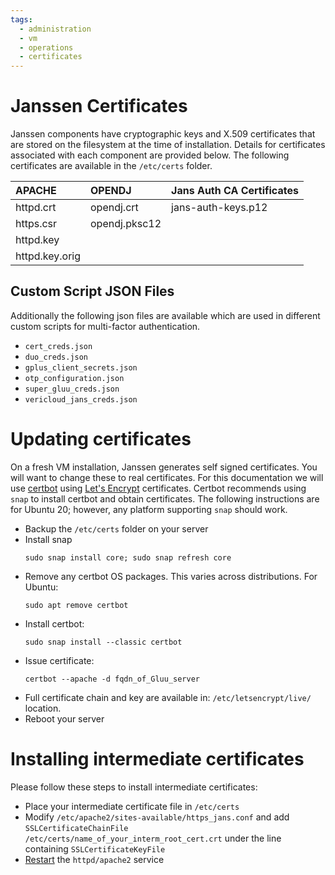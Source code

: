 ```yaml
---
tags:
  - administration
  - vm
  - operations
  - certificates
---
```


# Janssen Certificates 

Janssen components have cryptographic keys and X.509 certificates that are stored on the filesystem at the time of installation. Details for certificates associated with each component are provided below. The following certificates are available in the `/etc/certs` folder.

|APACHE		       |OPENDJ         |Jans Auth CA Certificates|
|:---------------|:--------------|:------------------------|
|httpd.crt	     |opendj.crt	   |jans-auth-keys.p12       |
|https.csr	     |opendj.pksc12	 |
|httpd.key       |               |
|httpd.key.orig  |               |

## Custom Script JSON Files
Additionally the following json files are available which are used in different custom scripts for multi-factor authentication.

- `cert_creds.json`
- `duo_creds.json`
- `gplus_client_secrets.json`
- `otp_configuration.json`
- `super_gluu_creds.json`
- `vericloud_jans_creds.json`

# Updating certificates

On a fresh VM installation, Janssen generates self signed certificates. You will want to change these to real certificates. For this documentation we will use [certbot](https://certbot.eff.org) using [Let's Encrypt](https://letsencrypt.org/) certificates. Certbot recommends using `snap` to install certbot and obtain certificates. The following instructions are for Ubuntu 20; however, any platform supporting `snap` should work.

 - Backup the `/etc/certs` folder on your server
 - Install snap
   ```shell
   sudo snap install core; sudo snap refresh core
   ``` 
 - Remove any certbot OS packages. This varies across distributions. 
   For Ubuntu: 
   ```shell
   sudo apt remove certbot
   ```
 - Install certbot: 
   ```shell
   sudo snap install --classic certbot
   ``` 
 - Issue certificate: 
   ```shell
   certbot --apache -d fqdn_of_Gluu_server
   ```
 - Full certificate chain and key are available in: `/etc/letsencrypt/live/` location.
 - Reboot your server

# Installing intermediate certificates

Please follow these steps to install intermediate certificates:

- Place your intermediate certificate file in `/etc/certs`
- Modify `/etc/apache2/sites-available/https_jans.conf` and add `SSLCertificateChainFile /etc/certs/name_of_your_interm_root_cert.crt` under the line containing `SSLCertificateKeyFile`
- [Restart](../restarting-services.md) the `httpd/apache2` service

